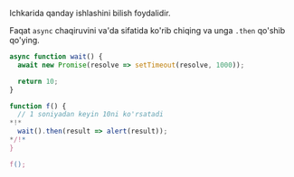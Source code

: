 
Ichkarida qanday ishlashini bilish foydalidir.

Faqat `async` chaqiruvini va'da sifatida ko'rib chiqing va unga `.then` qo'shib qo'ying.
```js run
async function wait() {
  await new Promise(resolve => setTimeout(resolve, 1000));

  return 10;
}

function f() {
  // 1 soniyadan keyin 10ni ko'rsatadi
*!*
  wait().then(result => alert(result));
*/!*
}

f();
```
